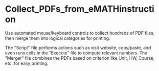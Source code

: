 # Collect_PDFs_from_eMATHinstruction
 Use automated mouse/keyboard controls to collect hundreds of PDF files, then merge them into logical categories for printing.


The "Script" file performs actions such as visit website, copy/paste, and even runs cells in the "Execute" file to compute relevant numbers.
The "Merger" file combines the PDFs based on criterion like Unit, HW, Course, etc. for easy printing.
